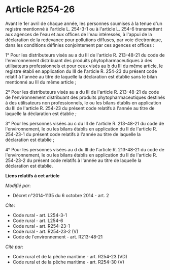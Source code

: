 # Article R254-26

Avant le 1er avril de chaque année, les personnes soumises à la tenue d'un registre mentionné à l'article L. 254-3-1 ou à
l'article L. 254-6 transmettent aux agences de l'eau et aux offices de l'eau intéressés, à l'appui de la déclaration de la
redevance pour pollutions diffuses, par voie électronique, dans les conditions définies conjointement par ces agences et
offices : 

1° Pour les distributeurs visés au a du III de l'article R. 213-48-21 du code de l'environnement distribuant des produits
phytopharmaceutiques à des utilisateurs professionnels et pour ceux visés au b du III du même article, le registre établi en
application du III de l'article R. 254-23 du présent code relatif à l'année au titre de laquelle la déclaration est établie
sans le bilan mentionné au III du même article ; 

2° Pour les distributeurs visés au a du III de l'article R. 213-48-21 du code de l'environnement distribuant des produits
phytopharmaceutiques destinés à des utilisateurs non professionnels, le ou les bilans établis en application du III de
l'article R. 254-23 du présent code relatifs à l'année au titre de laquelle la déclaration est établie ; 

3° Pour les personnes visées au c du III de l'article R. 213-48-21 du code de l'environnement, le ou les bilans établis en
application du II de l'article R. 254-23-1 du présent code relatifs à l'année au titre de laquelle la déclaration est
établie ; 

4° Pour les personnes visées au d du III de l'article R. 213-48-21 du code de l'environnement, le ou les bilans établis en
application du II de l'article R. 254-23-2 du présent code relatifs à l'année au titre de laquelle la déclaration est
établie.

**Liens relatifs à cet article**

_Modifié par_:

  - Décret n°2014-1135 du 6 octobre 2014 - art. 2

_Cite_:

  - Code rural - art. L254-3-1
  - Code rural - art. L254-6
  - Code rural - art. R254-23-1
  - Code rural - art. R254-23-2 (V)
  - Code de l'environnement - art. R213-48-21

_Cité par_:

  - Code rural et de la pêche maritime - art. R254-23 (VD)
  - Code rural et de la pêche maritime - art. R254-30 (V)
